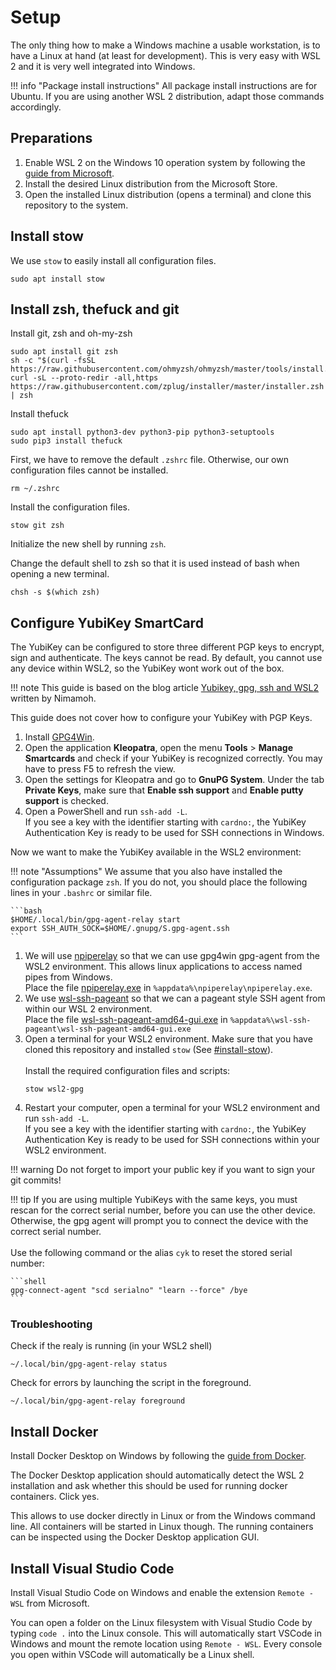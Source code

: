 # Setup

The only thing how to make a Windows machine a usable workstation, is to have a Linux at hand (at least for development). This is very easy with WSL 2 and it is very well integrated into Windows.

!!! info "Package install instructions"
    All package install instructions are for Ubuntu. If you are using another WSL 2 distribution, adapt those commands accordingly. 


## Preparations

1. Enable WSL 2 on the Windows 10 operation system by following the [guide from Microsoft](https://docs.microsoft.com/en-us/windows/wsl/install-win10).
2. Install the desired Linux distribution from the Microsoft Store.
3. Open the installed Linux distribution (opens a terminal) and clone this repository to the system.


## Install stow

We use `stow` to easily install all configuration files.

```shell
sudo apt install stow
```


## Install zsh, thefuck and git

Install git, zsh and oh-my-zsh

```shell
sudo apt install git zsh
sh -c "$(curl -fsSL https://raw.githubusercontent.com/ohmyzsh/ohmyzsh/master/tools/install.sh)"
curl -sL --proto-redir -all,https https://raw.githubusercontent.com/zplug/installer/master/installer.zsh | zsh
```

Install thefuck

```shell
sudo apt install python3-dev python3-pip python3-setuptools
sudo pip3 install thefuck
```

First, we have to remove the default `.zshrc` file. Otherwise, our own configuration files cannot be installed.

```shell
rm ~/.zshrc
```

Install the configuration files.

```shell
stow git zsh
```

Initialize the new shell by running `zsh`.

Change the default shell to zsh so that it is used instead of bash when opening a new terminal.

```shell
chsh -s $(which zsh)
```


## Configure YubiKey SmartCard

The YubiKey can be configured to store three different PGP keys to encrypt, sign and authenticate. The keys cannot be read. By default, you cannot use any device within WSL2, so the YubiKey wont work out of the box.

!!! note
    This guide is based on the blog article [Yubikey, gpg, ssh and WSL2](https://blog.nimamoh.net/yubi-key-gpg-wsl2/) written by Nimamoh.

This guide does not cover how to configure your YubiKey with PGP Keys. 

1. Install [GPG4Win](https://www.gpg4win.org/).
2. Open the application **Kleopatra**, open the menu **Tools** > **Manage Smartcards** and check if your YubiKey is recognized correctly. You may have to press F5 to refresh the view.
3. Open the settings for Kleopatra and go to **GnuPG System**. Under the tab **Private Keys**, make sure that **Enable ssh support** and **Enable putty support** is checked.   
4. Open a PowerShell and run `ssh-add -L`.<br/>
   If you see a key with the identifier starting with `cardno:`, the YubiKey Authentication Key is ready to be used for SSH connections in Windows.

Now we want to make the YubiKey available in the WSL2 environment:

!!! note "Assumptions"
    We assume that you also have installed the configuration package `zsh`. If you do not, you should place the following lines in your `.bashrc` or similar file.

    ```bash
    $HOME/.local/bin/gpg-agent-relay start
    export SSH_AUTH_SOCK=$HOME/.gnupg/S.gpg-agent.ssh
    ```

1. We will use [npiperelay](https://github.com/NZSmartie/npiperelay) so that we can use gpg4win gpg-agent from the WSL2 environment. This allows linux applications to access named pipes from Windows.<br/>
   Place the file [npiperelay.exe](files/npiperelay.exe) in `%appdata%\npiperelay\npiperelay.exe`.
2. We use [wsl-ssh-pageant](https://github.com/benpye/wsl-ssh-pageant) so that we can a pageant style SSH agent from within our WSL 2 environment.<br/>
   Place the file [wsl-ssh-pageant-amd64-gui.exe](files/wsl-ssh-pageant-amd64-gui.exe) in `%appdata%\wsl-ssh-pageant\wsl-ssh-pageant-amd64-gui.exe`
3. Open a terminal for your WSL2 environment. Make sure that you have cloned this repository and installed `stow` (See [#install-stow](#install-stow)).<br/><br/>
   Install the required configuration files and scripts:
   ```shell
   stow wsl2-gpg
   ```
4. Restart your computer, open a terminal for your WSL2 environment and run `ssh-add -L`.<br/>
   If you see a key with the identifier starting with `cardno:`, the YubiKey Authentication Key is ready to be used for SSH connections within your WSL2 environment.

!!! warning
    Do not forget to import your public key if you want to sign your git commits!

!!! tip
    If you are using multiple YubiKeys with the same keys, you must rescan for the correct serial number, before you can use the other device. Otherwise, the gpg agent will prompt you to connect the device with the correct serial number.<br/><br/>
    Use the following command or the alias `cyk` to reset the stored serial number:

    ```shell
    gpg-connect-agent "scd serialno" "learn --force" /bye
    ```

### Troubleshooting

Check if the realy is running (in your WSL2 shell)
```shell
~/.local/bin/gpg-agent-relay status
```

Check for errors by launching the script in the foreground.

```shell
~/.local/bin/gpg-agent-relay foreground
```


## Install Docker

Install Docker Desktop on Windows by following the [guide from Docker](https://docs.docker.com/docker-for-windows/install/).

The Docker Desktop application should automatically detect the WSL 2 installation and ask whether this should be used for running docker containers. Click yes.

This allows to use docker directly in Linux or from the Windows command line. All containers will be started in Linux though. The running containers can be inspected using the Docker Desktop application GUI.


## Install Visual Studio Code

Install Visual Studio Code on Windows and enable the extension `Remote - WSL` from Microsoft.

You can open a folder on the Linux filesystem with Visual Studio Code by typing `code .` into the Linux console. This will automatically start VSCode in Windows and mount the remote location using `Remote - WSL`. Every console you open within VSCode will automatically be a Linux shell.
